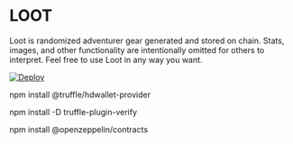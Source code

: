 # LOOT
Loot is randomized adventurer gear generated and stored on chain. Stats, images, and other functionality are intentionally omitted for others to interpret. Feel free to use Loot in any way you want.


[![Deploy](https://www.herokucdn.com/deploy/button.svg)](https://heroku.com/deploy)


npm install @truffle/hdwallet-provider

npm install -D truffle-plugin-verify

npm install @openzeppelin/contracts

